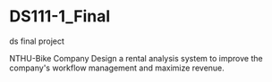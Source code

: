 # DS111-1_Final
ds final project

NTHU-Bike Company
Design a rental analysis system to improve the company's workflow management and maximize revenue.
